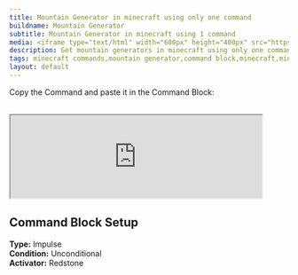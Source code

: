 ```yaml
---
title: Mountain Generator in minecraft using only one command
buildname: Mountain Generator
subtitle: Mountain Generator in minecraft using 1 command
media: <iframe type="text/html" width="600px" height="400px" src="https://www.youtube.com/embed/sTyiI6dciRc" frameborder="0"></iframe>
description: Get mountain generators in minecraft using only one command! These generators can generate different types of mountains in some clicks only. Terraforming made easy :)
tags: minecraft commands,mountain generator,command block,minecraft,minecraft one command,minecraft one command block creations,minecraft one command block creations 1.15,minecraft one command block,minecraft one command creations,minecraft one command generator,minecraft one command creations 1.15,does using commands in minecraft disable achievements xbox one,how to do commands in minecraft xbox one,only one command,terrain generator,vanilla minecraft,worldedit
layout: default
---
```


<p>

Copy the Command and paste it in the Command Block: <br/><br/>
<iframe src="https://myoctagon.github.io/asset/mountgenonecmd/command.html" width="90%"></iframe>

</p>

<h2 class="content-header">
Command Block Setup
</h2>

<p class="lead text-muted">

<b>Type:</b> Impulse <br>
<b>Condition:</b> Unconditional <br>
<b>Activator:</b> Redstone <br>

</p>


<br/>
